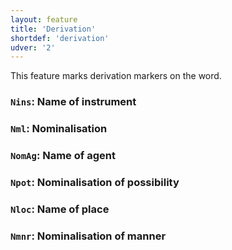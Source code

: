 ```yaml
---
layout: feature
title: 'Derivation'
shortdef: 'derivation'
udver: '2'
---
```


This feature marks derivation markers on the word.

### <a name="Nins">`Nins`</a>: Name of instrument

### <a name="Nml">`Nml`</a>: Nominalisation

### <a name="NomAg">`NomAg`</a>: Name of agent

### <a name="Npot">`Npot`</a>: Nominalisation of possibility

### <a name="Nloc">`Nloc`</a>: Name of place

### <a name="Nmnr">`Nmnr`</a>: Nominalisation of manner

